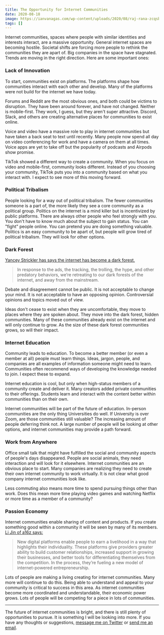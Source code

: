 ```yaml
---
title: The Opportunity for Internet Communities
date: 2020-08-18
image: https://ianvanagas.com/wp-content/uploads/2020/08/raj-rana-zcqsbi7zltq-unsplash.jpg
tags: []
---
```

Internet communities, spaces where people with similar identities and interests interact, are a massive opportunity. General internet spaces are becoming hostile. Societal shifts are forcing more people to rethink the communities they are apart of. Big companies in the space have stagnated. Trends are moving in the right direction. Here are some important ones:

### Lack of Innovation

To start, communities exist on platforms. The platforms shape how communities interact with each other and develop. Many of the platforms were not build for the internet we have today.

Forums and Reddit are the most obvious ones, and both could be victims to disruption. They have been around forever, and have not changed. Neither is mobile-first. They work, I guess, but they aren't super attractive. Discord, Slack, and others are creating alternative places for communities to exist online.

Voice and video have a massive role to play in internet communities but have taken a back seat to text until recently. Many people now spend all day on video conferencing for work and have a camera on them at all times. Voice apps are yet to take off but the popularity of podcasts and Airpods show promise.

TikTok showed a different way to create a community. When you focus on video and mobile-first, community looks different. Instead of you choosing your community, TikTok puts you into a community based on what you interact with. I expect to see more of this moving forward.

### Political Tribalism

People looking for a way out of political tribalism. The fewer communities someone is a part of, the more likely they see a core community as a political group. Politics on the internet is a mind killer but is incentivized by public platforms. There are always other people who feel strongly with you. You don't have to know much about the subject to gain status. You can "fight" people online. You can pretend you are doing something valuable. Politics is an easy community to be apart of, but people will grow tired of political tribalism. They will look for other options.

### Dark Forest

[Yancey Strickler has says the internet has become a dark forest.](https://onezero.medium.com/the-dark-forest-theory-of-the-internet-7dc3e68a7cb1)

> In response to the ads, the tracking, the trolling, the hype, and other predatory behaviors, we’re retreating to our dark forests of the internet, and away from the mainstream.

Debate and disagreement cannot be public. It is not acceptable to change your mind. It is not acceptable to have an opposing opinion. Controversial opinions and topics moved out of view.

Ideas don't cease to exist when they are uncomfortable, they move to places where they are spoken about. They move into the dark forest, hidden communities. Many of these communities already exist on the internet and will only continue to grow. As the size of these dark forest communities grows, so will their impact.

### Internet Education

Community leads to education. To become a better member (or even a member at all) people must learn things. Ideas, jargon, people, and companies are all examples of information someone might need to learn. Communities often recommend ways of developing the knowledge needed to join. I expect these to expand.

Internet education is cool, but only when high-status members of a community create and deliver it. Many creators added private communities to their offerings. Students learn and interact with the content better within communities than on their own.

Internet communities will be part of the future of education. In-person communities are the only thing Universities do well. If University is over Zoom, are those communities still valuable? The increasing amount of people deferring think not. A large number of people will be looking at other options, and internet communities may provide a path forward.

### Work from Anywhere

Office small talk that might have fulfilled the social and community aspects of people's days disappeared. People are social animals, they need interaction and will look for it elsewhere. Internet communities are an obvious place to start. Many companies are realizing they need to create their own internet community to work virtually. It is not clear what good company internet communities look like.

Less commuting also means more time to spend pursuing things other than work. Does this mean more time playing video games and watching Netflix or more time as a member of a community?

### Passion Economy

Internet communities enable sharing of content and products. If you create something good within a community it will be seen by many of its members. [Li Jin of a16z says:](https://a16z.com/2019/10/08/passion-economy/)

> New digital platforms enable people to earn a livelihood in a way that highlights their individuality. These platforms give providers greater ability to build customer relationships, increased support in growing their businesses, and better tools for differentiating themselves from the competition. In the process, they’re fueling a new model of internet-powered entrepreneurship.

Lots of people are making a living creating for internet communities. Many more will continue to do this. Being able to understand and appeal to your community is critical to success in this area. As internet communities become more coordinated and understandable, their economic power grows. Lots of people will be competing for a piece in lots of communities.

* * *

The future of internet communities is bright, and there is still plenty of opportunities to pursue. It is something I will be looking into more. If you have any thoughts or suggestions, [message me on Twitter](http://twitter.com/ianvanagas) or [send me an email](mailto:ianvanagas@gmail.com).
